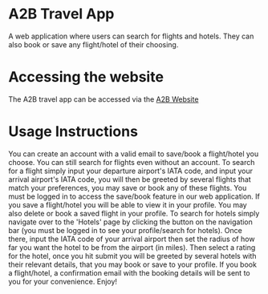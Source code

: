 # A2B Travel App

A web application where users can search for flights and hotels. They can also book or save any flight/hotel of their choosing.

# Accessing the website

The A2B travel app can be accessed via the [A2B Website](http://3.128.170.201/)

# Usage Instructions

You can create an account with a valid email to save/book a flight/hotel you choose. You can still search for flights even without an account. To search for a flight simply input your departure airport's IATA code, and input your arrival airport's IATA code, you will then 
be greeted by several flights that match your preferences, you may save or book any of these flights. You must be logged in to access the save/book feature in our web application. If you save a flight/hotel you will be able to view it in your profile. You may also delete or book a saved flight in your profile. To search for hotels simply navigate over to the 'Hotels' page by clicking the button on the navigation bar (you must be logged in to see your profile/search for hotels). Once there, input the IATA code of your arrival airport then set the radius of how far you want the hotel to be from the airport (in miles). Then select a rating for the hotel, once you hit submit you will be greeted by several hotels with their relevant details, that you may book or save to your profile. If you book a flight/hotel, a confirmation email with the booking details will be sent to you for your convenience. Enjoy! 
